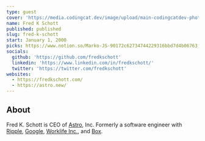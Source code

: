 ```yaml
---
type: guest
cover: 'https://media.codingcat.dev/image/upload/main-codingcatdev-photo/podcast-guest/fredkschott'
name: Fred K Schott
published: published
slug: fred-k-schott
start: January 1, 2000
picks: https://www.notion.so/Marko-JS-90172c62734744229316bbd7d4b06763, https://www.notion.so/trpc-end-to-end-typesafe-APIs-made-easy-e43128413e0b4596b62be9a5d1414fd3
socials:
  github: 'https://github.com/fredkschott'
  linkedin: 'https://www.linkedin.com/in/fredkschott/'
  twitter: 'https://twitter.com/fredkschott'
websites:
  - https://fredkschott.com/
  - https://astro.new/
---
```


## About

Fred K. Schott is CEO of [Astro](https://astro.build/), Inc. Formerly a software engineer with [Ripple](https://ripple.com/), [Google](https://careers.google.com/), [Worklife Inc.](https://blogs.cisco.com/news/cisco-announces-collaboration-news), and [Box](https://www.box.com/home).
